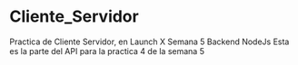 # Cliente_Servidor
Practica de Cliente Servidor, en Launch X Semana 5 Backend NodeJs
Esta es la parte del API para la practica 4 de la semana 5
